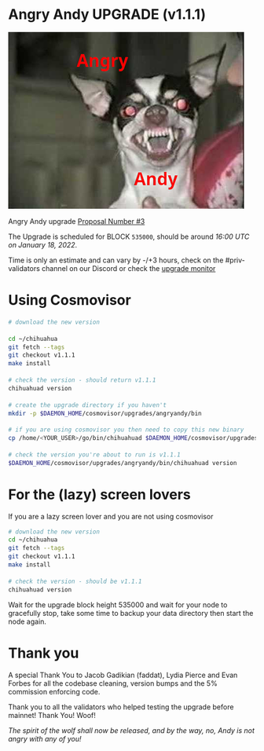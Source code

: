 # Angry Andy UPGRADE (v1.1.1)

![Angry Andy](https://raw.githubusercontent.com/ChihuahuaChain/testnets/main/angryandy/angryandy.jpg)


Angry Andy upgrade [Proposal Number #3](https://www.mintscan.io/chihuahua/proposals/3)


The Upgrade is scheduled for BLOCK `535000`, should be around _16:00 UTC on January 18, 2022_.

Time is only an estimate and can vary by -/+3 hours, check on the #priv-validators channel on our Discord or check the [upgrade monitor](https://chain-monitor.cros-nest.com/d/Upgrades/upgrades?orgId=1&refresh=1m&var-chain_id=chihuahua-1&var-version=angryandy)

# Using Cosmovisor

```bash
# download the new version

cd ~/chihuahua
git fetch --tags
git checkout v1.1.1
make install

# check the version - should return v1.1.1
chihuahuad version

# create the upgrade directory if you haven't
mkdir -p $DAEMON_HOME/cosmovisor/upgrades/angryandy/bin

# if you are using cosmovisor you then need to copy this new binary
cp /home/<YOUR_USER>/go/bin/chihuahuad $DAEMON_HOME/cosmovisor/upgrades/angryandy/bin

# check the version you're about to run is v1.1.1
$DAEMON_HOME/cosmovisor/upgrades/angryandy/bin/chihuahuad version
```

# For the (lazy) screen lovers

If you are a lazy screen lover and you are not using cosmovisor

```bash
# download the new version
cd ~/chihuahua
git fetch --tags
git checkout v1.1.1
make install

# check the version - should be v1.1.1
chihuahuad version
```

Wait for the upgrade block height 535000 and wait for your node to gracefully stop, take some time to backup your data directory then start the node again.

# Thank you

A special Thank You to Jacob Gadikian (faddat), Lydia Pierce and Evan Forbes for all the codebase cleaning, version bumps and the 5% commission enforcing code.

Thank you to all the validators who helped testing the upgrade before mainnet! Thank You! Woof!

_The spirit of the wolf shall now be released, and by the way, no, Andy is not angry with any of you!_
